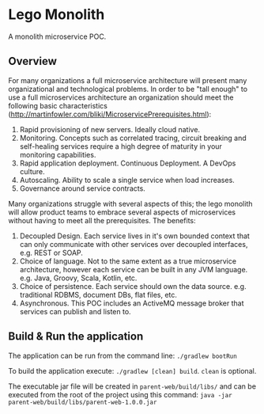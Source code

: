 # Lego Monolith
A monolith microservice POC.

## Overview
For many organizations a full microservice architecture will present many organizational and technological problems. In order to be "tall enough" to use a full microservices architecture an organization should meet the following basic characteristics (http://martinfowler.com/bliki/MicroservicePrerequisites.html):

1. Rapid provisioning of new servers. Ideally cloud native.
1. Monitoring. Concepts such as correlated tracing, circuit breaking and self-healing services require a high degree of maturity in your monitoring capabilities.
1. Rapid application deployment. Continuous Deployment. A DevOps culture.
1. Autoscaling. Ability to scale a single service when load increases.
1. Governance around service contracts.

Many organizations struggle with several aspects of this; the lego monolith will allow product teams to embrace several aspects of microservices without having to meet all the prerequisites. The benefits:

1. Decoupled Design. Each service lives in it's own bounded context that can only communicate with other services over decoupled interfaces, e.g. REST or SOAP.
1. Choice of language. Not to the same extent as a true microservice architecture, however each service can be built in any JVM language. e.g. Java, Groovy, Scala, Kotlin, etc.
1. Choice of persistence. Each service should own the data source. e.g. traditional RDBMS, document DBs, flat files, etc.
1. Asynchronous. This POC includes an ActiveMQ message broker that services can publish and listen to.

## Build & Run the application
The application can be run from the command line:
`./gradlew bootRun`

To build the application execute: `./gradlew [clean] build`. `clean` is optional.

The executable jar file will be created in `parent-web/build/libs/` and can be executed from the root of the project using this command: `java -jar parent-web/build/libs/parent-web-1.0.0.jar`
